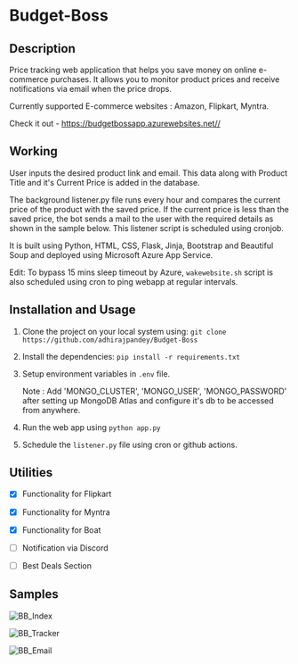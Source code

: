 # Budget-Boss

## Description
Price tracking web application that helps you save money on online e-commerce purchases. It allows you to monitor product prices and receive notifications via email when the price drops.

Currently supported E-commerce websites : Amazon, Flipkart, Myntra.

Check it out - https://budgetbossapp.azurewebsites.net//

## Working
User inputs the desired product link and email. This data along with Product Title and it's Current Price is added in the database.

The background listener.py file runs every hour and compares the current price of the product with the saved price. If the current price is less than the saved price, the bot sends a mail to the user with the required details as shown in the sample below. This listener script is scheduled using cronjob.

It is built using Python, HTML, CSS, Flask, Jinja, Bootstrap and Beautiful Soup and deployed using Microsoft Azure App Service.

Edit: To bypass 15 mins sleep timeout by Azure, `wakewebsite.sh` script is also scheduled using cron to ping webapp at regular intervals.

## Installation and Usage

1. Clone the project on your local system using: `git clone https://github.com/adhirajpandey/Budget-Boss`

2. Install the dependencies: `pip install -r requirements.txt`

3. Setup environment variables in `.env` file.

   Note : Add 'MONGO_CLUSTER', 'MONGO_USER', 'MONGO_PASSWORD' after setting up MongoDB Atlas and configure it's db to be accessed from anywhere.

4. Run the web app using `python app.py`

5. Schedule the `listener.py` file using cron or github actions.

## Utilities

- [x] Functionality for Flipkart
- [x] Functionality for Myntra
- [x] Functionality for Boat
- [ ] Notification via Discord
- [ ] Best Deals Section


## Samples

  ![BB_Index](https://user-images.githubusercontent.com/87516052/228567899-1c3f465b-083d-4fc9-89d6-6bb09ac39ec3.png)

  ![BB_Tracker](https://user-images.githubusercontent.com/87516052/228568296-1b1cd6bf-a171-4616-9a6e-e968064b288a.png)

  ![BB_Email](https://user-images.githubusercontent.com/87516052/218429725-1cf1d527-71ee-442c-bdaf-7ac3bf808698.jpeg)
  
  

